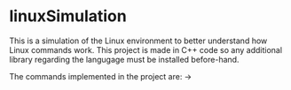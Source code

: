 # linuxSimulation

This is a simulation of the Linux environment to better understand how Linux commands work. This project is made in C++ code so any additional library regarding the langugage must be installed before-hand.

The commands implemented in the project are:
  ->

